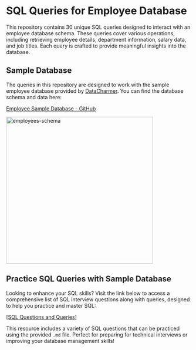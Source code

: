 # SQL Queries for Employee Database

This repository contains 30 unique SQL queries designed to interact with an employee database schema. These queries cover various operations, including retrieving employee details, department information, salary data, and job titles. Each query is crafted to provide meaningful insights into the database.

## Sample Database

The queries in this repository are designed to work with the sample employee database provided by [DataCharmer](https://github.com/datacharmer/test_db). You can find the database schema and data here:

[Employee Sample Database - GitHub](https://github.com/datacharmer/test_db/tree/master)


<img width="400" alt="employees-schema" src="https://github.com/user-attachments/assets/62dbbd70-a954-40ca-98df-bc6ee508c1e9">


## Practice SQL Queries with Sample Database

Looking to enhance your SQL skills? Visit the link below to access a comprehensive list of SQL interview questions along with queries, designed to help you practice and master SQL:

[[SQL Questions and Queries]](https://github.com/Shreyasgowda701/MySQL-sample_DB-and-Interview-Questions/blob/main/Practice%20for%20Intermediate/SQL%20Questions%20and%20Queries%202.md)

This resource includes a variety of SQL questions that can be practiced using the provided `.md` file. Perfect for preparing for technical interviews or improving your database management skills!
